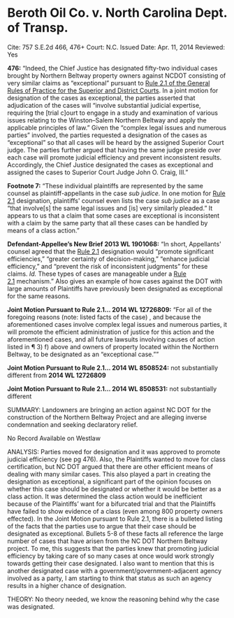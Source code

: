 # Beroth Oil Co. v. North Carolina Dept. of Transp.

Cite: 757 S.E.2d 466, 476+
Court: N.C.
Issued Date: Apr. 11, 2014
Reviewed: Yes

**476:** “Indeed, the Chief Justice has designated fifty-two individual cases brought by Northern Beltway property owners against NCDOT consisting of very similar claims as “exceptional” pursuant to [Rule 2.1 of the General Rules of Practice for the Superior and District Courts](https://1.next.westlaw.com/Link/Document/FullText?findType=L&pubNum=1008947&cite=NCRSUPDR2.1&originatingDoc=Ibe9dde2ec5c611e390d4edf60ce7d742&refType=LQ&originationContext=document&transitionType=DocumentItem&ppcid=1a5bbfe795d040b6bc27c7a5aada1e3d&contextData=(sc.Search)). In a joint motion for designation of the cases as exceptional, the parties asserted that adjudication of the cases will “involve substantial judicial expertise, requiring the [trial c]ourt to engage in a study and examination of various issues relating to the Winston–Salem Northern Beltway and apply the applicable principles of law.” Given the “complex legal issues and numerous parties” involved, the parties requested a designation of the cases as “exceptional” so that all cases will be heard by the assigned Superior Court judge. The parties further argued that having the same judge preside over each case will promote judicial efficiency and prevent inconsistent results. Accordingly, the Chief Justice designated the cases as exceptional and assigned the cases to Superior Court Judge John O. Craig, III.”

**Footnote 7:** “These individual plaintiffs are represented by the same counsel as plaintiff-appellants in the case *sub judice.* In one motion for [Rule 2.1](https://1.next.westlaw.com/Link/Document/FullText?findType=L&pubNum=1008947&cite=NCRSUPDR2.1&originatingDoc=Ibe9dde2ec5c611e390d4edf60ce7d742&refType=LQ&originationContext=document&transitionType=DocumentItem&ppcid=1a5bbfe795d040b6bc27c7a5aada1e3d&contextData=(sc.Search)) designation, plaintiffs' counsel even lists the case *sub judice* as a case “that involve[s] the same legal issues and [is] very similarly pleaded.” It appears to us that a claim that some cases are exceptional is inconsistent with a claim by the same party that all these cases can be handled by means of a class action.”

**Defendant-Appellee’s New Brief 2013 WL 1901068:** “In short, Appellants' counsel agreed that the [Rule 2.1](https://1.next.westlaw.com/Link/Document/FullText?findType=L&pubNum=1008947&cite=NCRSUPDR2.1&originatingDoc=Id96e31fbb7fe11e2a98ec867961a22de&refType=LQ&originationContext=document&transitionType=DocumentItem&ppcid=71a0adaa144840948044fb01d4fdc731&contextData=(sc.RelatedInfo)) designation would “promote significant efficiencies,” “greater certainty of decision-making,” “enhance judicial efficiency,” and “prevent the risk of inconsistent judgments” for these claims. *Id.* These types of cases are manageable under a [Rule 2.1](https://1.next.westlaw.com/Link/Document/FullText?findType=L&pubNum=1008947&cite=NCRSUPDR2.1&originatingDoc=Id96e31fbb7fe11e2a98ec867961a22de&refType=LQ&originationContext=document&transitionType=DocumentItem&ppcid=71a0adaa144840948044fb01d4fdc731&contextData=(sc.RelatedInfo)) mechanism.” Also gives an example of how cases against the DOT with large amounts of Plaintiffs have previously been designated as exceptional for the same reasons.

********Joint Motion Pursuant to Rule 2.1… 2014 WL 12726809:******** “For all of the foregoing reasons (note: listed facts of the case) , and because the aforementioned cases involve complex legal issues and numerous parties, it will promote the efficient administration of justice for this action and the aforementioned cases, and all future lawsuits involving causes of action listed in ¶ 3) f) above and owners of property located within the Northern Beltway, to be designated as an “exceptional case.””

******Joint Motion Pursuant to Rule 2.1… 2014 WL 8508524:****** not substantially different from ********2014 WL 12726809********

****Joint Motion Pursuant to Rule 2.1… 2014 WL 8508531:**** not substantially different 

SUMMARY: Landowners are bringing an action against NC DOT for the construction of the Northern Beltway Project and are alleging inverse condemnation and seeking declaratory relief.

No Record Available on Westlaw

ANALYSIS: Parties moved for designation and it was approved to promote judicial efficiency (see pg 476). Also, the Plaintiffs wanted to move for class certification, but NC DOT argued that there are other efficient means of dealing with many similar cases. This also played a part in creating the designation as exceptional, a significant part of the opinion focuses on whether this case should be designated or whether it would be better as a class action. It was determined the class action would be inefficient because of the Plaintiffs’ want for a bifurcated trial and that the Plaintiffs have failed to show evidence of a class (even among 800 property owners effected). In the Joint Motion pursuant to Rule 2.1, there is a bulleted listing of the facts that the parties use to argue that their case should be designated as exceptional. Bullets 5-8 of these facts all reference the large number of cases that have arisen from the NC DOT Northern Beltway project. To me, this suggests that the parties knew that promoting judicial efficiency by taking care of so many cases at once would work strongly towards getting their case designated. I also want to mention that this is another designated case with a government/government-adjacent agency involved as a party, I am starting to think that status as such an agency results in a higher chance of designation. 

THEORY:  No theory needed, we know the reasoning behind why the case was designated.